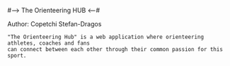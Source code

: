 #--> The Orienteering HUB <--#

Author: Copetchi Stefan-Dragos

	"The Orienteering Hub" is a web application where orienteering athletes, coaches and fans 
	can connect between each other through their common passion for this sport.

	